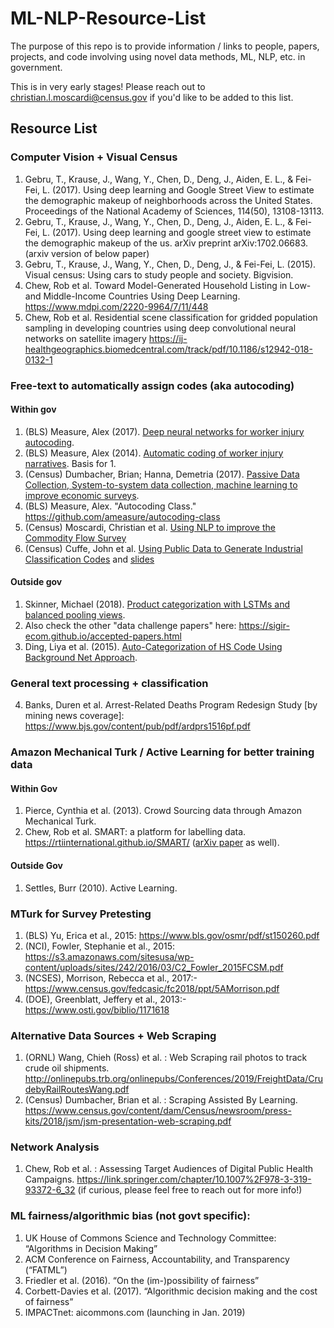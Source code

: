 # ML-NLP-Resource-List
The purpose of this repo is to provide information / links to people, papers, projects, and code involving using novel data methods, ML, NLP, etc. in government.

This is in very early stages! Please reach out to christian.l.moscardi@census.gov if you'd like to be added to this list.

## Resource List

### Computer Vision + Visual Census 

1. Gebru, T., Krause, J., Wang, Y., Chen, D., Deng, J., Aiden, E. L., & Fei-Fei, L. (2017). Using deep learning and Google Street View to estimate the demographic makeup of neighborhoods across the United States. Proceedings of the National Academy of Sciences, 114(50), 13108-13113.
2. Gebru, T., Krause, J., Wang, Y., Chen, D., Deng, J., Aiden, E. L., & Fei-Fei, L. (2017). Using deep learning and google street view to estimate the demographic makeup of the us. arXiv preprint arXiv:1702.06683.  (arxiv version of below paper)
3. Gebru, T., Krause, J., Wang, Y., Chen, D., Deng, J., & Fei-Fei, L. (2015). Visual census: Using cars to study people and society. Bigvision. 
4. Chew, Rob et al. Toward Model-Generated Household Listing in Low- and Middle-Income Countries Using Deep Learning. https://www.mdpi.com/2220-9964/7/11/448
5. Chew, Rob et al. Residential scene classification for gridded  population sampling in developing countries using deep convolutional neural networks on satellite imagery https://ij-healthgeographics.biomedcentral.com/track/pdf/10.1186/s12942-018-0132-1


### Free-text to automatically assign codes (aka autocoding)
#### Within gov
1. (BLS) Measure, Alex (2017). [Deep neural networks for worker injury autocoding](https://www.bls.gov/iif/deep-neural-networks.pdf). 
1. (BLS) Measure, Alex (2014). [Automatic coding of worker injury narratives](https://www.bls.gov/osmr/pdf/st140040.pdf).  Basis for 1.
1. (Census) Dumbacher, Brian; Hanna, Demetria (2017). [Passive Data Collection, System-to-system data collection, machine learning to improve economic surveys](https://www.census.gov/content/dam/Census/newsroom/press-kits/2017/jsm/jsm-presentation-dumbacher-hanna.pdf).
1. (BLS) Measure, Alex. "Autocoding Class." https://github.com/ameasure/autocoding-class
1. (Census) Moscardi, Christian et al. [Using NLP to improve the Commodity Flow Survey](http://onlinepubs.trb.org/onlinepubs/Conferences/2019/FreightData/UsingApplicationstoImprovetheCFSMoscardi.pdf)
1. (Census) Cuffe, John et al. [Using Public Data to Generate Industrial Classification Codes](http://papers.nber.org/conf_papers/f110700.pdf) and [slides](https://www.nber.org/conf_papers/f110700/f110700.slides.pptx)
#### Outside gov
1. Skinner, Michael (2018). [Product categorization with LSTMs and balanced pooling views](https://sigir-ecom.github.io/ecom18DCPapers/ecom18DC_paper_9.pdf).
1. Also check the other "data challenge papers" here: https://sigir-ecom.github.io/accepted-papers.html
1. Ding, Liya et al. (2015). [Auto-Categorization of HS Code Using Background Net Approach](https://www.sciencedirect.com/science/article/pii/S1877050915023510). 

### General text processing + classification
4. Banks, Duren et al. Arrest-Related Deaths Program Redesign Study \[by mining news coverage]: https://www.bjs.gov/content/pub/pdf/ardprs1516pf.pdf

### Amazon Mechanical Turk / Active Learning for better training data
#### Within Gov
1. Pierce, Cynthia et al. (2013). Crowd Sourcing data through Amazon Mechanical Turk.
2. Chew, Rob et al. SMART: a platform for labelling data. https://rtiinternational.github.io/SMART/   ([arXiv paper](https://arxiv.org/pdf/1812.06591.pdf) as well).
#### Outside Gov
1. Settles, Burr (2010). Active Learning.
 
### MTurk for Survey Pretesting
1. (BLS) Yu, Erica et al., 2015: https://www.bls.gov/osmr/pdf/st150260.pdf
1. (NCI), Fowler, Stephanie et al., 2015: https://s3.amazonaws.com/sitesusa/wp-content/uploads/sites/242/2016/03/C2_Fowler_2015FCSM.pdf
1. (NCSES), Morrison, Rebecca et al., 2017:- https://www.census.gov/fedcasic/fc2018/ppt/5AMorrison.pdf
1. (DOE), Greenblatt, Jeffery et al., 2013:- https://www.osti.gov/biblio/1171618


### Alternative Data Sources + Web Scraping
1. (ORNL) Wang, Chieh (Ross) et al. : Web Scraping rail photos to track crude oil shipments. http://onlinepubs.trb.org/onlinepubs/Conferences/2019/FreightData/CrudebyRailRoutesWang.pdf
1. (Census) Dumbacher, Brian et al. : Scraping Assisted By Learning. https://www.census.gov/content/dam/Census/newsroom/press-kits/2018/jsm/jsm-presentation-web-scraping.pdf



### Network Analysis
1. Chew, Rob et al. : Assessing Target Audiences of Digital Public Health Campaigns. https://link.springer.com/chapter/10.1007%2F978-3-319-93372-6_32  (if curious, please feel free to reach out for more info!)

### ML fairness/algorithmic bias (not govt specific):

1. UK House of Commons Science and Technology Committee: “Algorithms in Decision Making”
1. ACM Conference on Fairness, Accountability, and Transparency  (“FATML”)
1. Friedler et al. (2016). “On the (im-)possibility of fairness”
1. Corbett-Davies et al. (2017). “Algorithmic decision making and the cost of fairness”
1. IMPACTnet: aicommons.com (launching in Jan. 2019)







